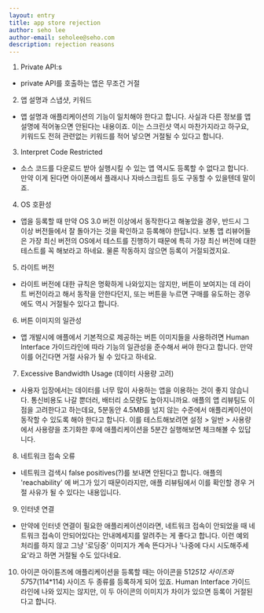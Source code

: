 ```yaml
---
layout: entry
title: app store rejection
author: seho lee
author-email: seholee@seho.com 
description: rejection reasons
---
```


1. Private API:s 
 - private API를 호출하는 앱은 무조건 거절

2. 앱 설명과 스냅샷, 키워드 
 - 앱 설명과 애플리케이션의 기능이 일치해야 한다고 합니다. 사실과 다른 정보를 앱 설명에 적어놓으면 안된다는 내용이죠.
 이는 스크린샷 역시 마찬가지라고 하구요, 키워드도 전혀 관련없는 키워드를 적어 넣으면 거절될 수 있다고 합니다.

3. Interpret Code Restricted 
 - 소스 코드를 다운로드 받아 실행시킬 수 있는 앱 역시도 등록할 수 없다고 합니다. 
 만약 이게 된다면 아이폰에서 플래시나 자바스크립트 등도 구동할 수 있을텐데 말이죠. 

4. OS 호환성 
 - 앱을 등록할 때 만약 OS 3.0 버전 이상에서 동작한다고 해놓았을 경우, 반드시 그 이상 버전들에서 잘 돌아가는 것을 확인하고 등록해야 한답니다. 
 보통 앱 리뷰어들은 가장 최신 버전의 OS에서 테스트를 진행하기 때문에 특히 가장 최신 버전에 대한 테스트를 꼭 해보라고 하네요. 물론 작동하지 않으면 등록이 거절되겠지요.

 5. 라이트 버전 
 -  라이트 버전에 대한 규칙은 명확하게 나와있지는 않지만, 버튼이 보여지는 데 라이트 버전이라고 해서 동작을 안한다던지, 또는 버튼을 누르면 구매를 유도하는 경우에도 역시 거절될수 있다고 합니다.

 6. 버튼 이미지의 일관성 
 -  앱 개발시에 애플에서 기본적으로 제공하는 버튼 이미지들을 사용하려면 Human Interface 가이드라인에 따라 기능의 일관성을 준수해서 써야 한다고 합니다. 만약 이를 어긴다면 거절 사유가 될 수 있다고 하네요. 

 7. Excessive Bandwidth Usage (데이터 사용량 고려)
 - 	사용자 입장에서는 데이터를 너무 많이 사용하는 앱을 이용하는 것이 좋지 않습니다. 통신비용도 나갈 뿐더러, 배터리 소모량도 높아지니까요. 애플의 앱 리뷰팀도 이 점을 고려한다고 하는데요, 5분동안 4.5MB를 넘지 않는 수준에서 애플리케이션이 동작할 수 있도록 해야 한다고 합니다. 이를 테스트해보려면 설정 > 일반 > 사용량 에서 사용량을 초기화한 후에 애플리케이션을 5분간 실행해보면 체크해볼 수 있답니다. 

 8. 네트워크 접속 오류 
 - 네트워크 검색시 false positives(?)를 보내면 안된다고 합니다. 애플의 'reachability' 에 버그가 있기 때문이라지만, 애플 리뷰팀에서 이를 확인할 경우 거절 사유가 될 수 있다는 내용입니다. 

 9.  인터넷 연결 
 -  만약에 인터넷 연결이 필요한 애플리케이션이라면, 네트워크 접속이 안되었을 때 네트워크 접속이 안되어있다는 안내메세지를 알려주는 게 좋다고 합니다. 이런 예외 처리를 하지 않고 그냥 '로딩중' 이미지가 계속 뜬다거나 '나중에 다시 시도해주세요'라고 하면 거절될 수도 있다네요. 

 10. 아이콘 
 아이튠즈에 애플리케이션을 등록할 때는 아이콘을 512*512 사이즈와 57*57(114*114) 사이즈 두 종류를 등록하게 되어 있죠. Human Interface 가이드라인에 나와 있지는 않지만, 이 두 아이콘의 이미지가 차이가 있으면 등록이 거절된다고 합니다.


